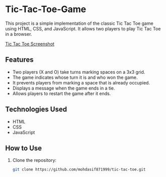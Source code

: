 # Tic-Tac-Toe-Game

This project is a simple implementation of the classic Tic Tac Toe game using HTML, CSS, and JavaScript. It allows two players to play Tic Tac Toe in a browser.

[Tic Tac Toe Screenshot](screenshot.png)

## Features

- Two players (X and O) take turns marking spaces on a 3x3 grid.
- The game indicates whose turn it is and who won the game.
- It prevents players from marking a space that is already occupied.
- Displays a message when the game ends in a tie.
- Allows players to restart the game after it ends.

## Technologies Used

- HTML
- CSS
- JavaScript

## How to Use

1. Clone the repository:
   ```bash
   git clone https://github.com/mohdasif871999/tic-tac-toe.git
